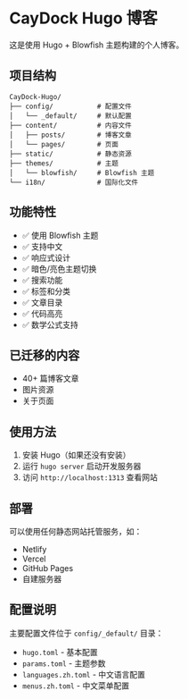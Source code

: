 # CayDock Hugo 博客

这是使用 Hugo + Blowfish 主题构建的个人博客。

## 项目结构

```
CayDock-Hugo/
├── config/           # 配置文件
│   └── _default/     # 默认配置
├── content/          # 内容文件
│   ├── posts/        # 博客文章
│   └── pages/        # 页面
├── static/           # 静态资源
├── themes/           # 主题
│   └── blowfish/     # Blowfish 主题
└── i18n/             # 国际化文件
```

## 功能特性

- ✅ 使用 Blowfish 主题
- ✅ 支持中文
- ✅ 响应式设计
- ✅ 暗色/亮色主题切换
- ✅ 搜索功能
- ✅ 标签和分类
- ✅ 文章目录
- ✅ 代码高亮
- ✅ 数学公式支持

## 已迁移的内容

- 40+ 篇博客文章
- 图片资源
- 关于页面

## 使用方法

1. 安装 Hugo（如果还没有安装）
2. 运行 `hugo server` 启动开发服务器
3. 访问 `http://localhost:1313` 查看网站

## 部署

可以使用任何静态网站托管服务，如：
- Netlify
- Vercel
- GitHub Pages
- 自建服务器

## 配置说明

主要配置文件位于 `config/_default/` 目录：
- `hugo.toml` - 基本配置
- `params.toml` - 主题参数
- `languages.zh.toml` - 中文语言配置
- `menus.zh.toml` - 中文菜单配置




